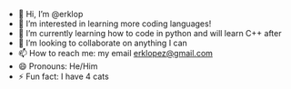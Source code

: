 - 👋 Hi, I’m @erklop
- 👀 I’m interested in learning more coding languages!
- 🌱 I’m currently learning how to code in python and will learn C++ after
- 💞️ I’m looking to collaborate on anything I can
- 📫 How to reach me: my email erklopez@gmail.com
- 😄 Pronouns: He/Him
- ⚡ Fun fact: I have 4 cats

<!---
erklop/erklop is a ✨ special ✨ repository because its `README.md` (this file) appears on your GitHub profile.
You can click the Preview link to take a look at your changes.
--->
